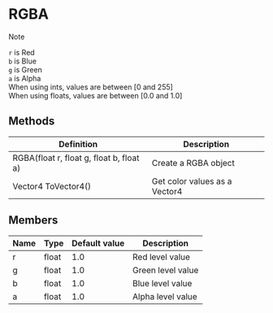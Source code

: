# RGBA

> [!NOTE]
> `r` is Red<br>
> `b` is Blue<br>
> `g` is Green<br>
> `a` is Alpha<br>
> When using ints, values are between [0 and 255]<br>
> When using floats, values are between [0.0 and 1.0]<br>

## Methods
| Definition | Description |
|-|-|
RGBA(float r, float g, float b, float a) | Create a RGBA object
Vector4 ToVector4() | Get color values as a Vector4

## Members
| Name | Type | Default value | Description |
|-|-|-|-|
r |float | 1.0 | Red level value
g |float | 1.0 | Green level value
b |float | 1.0 | Blue level value
a |float | 1.0 | Alpha level value
